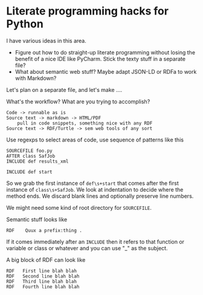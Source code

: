 # Literate programming hacks for Python

I have various ideas in this area.

* Figure out how to do straight-up literate programming without
  losing the benefit of a nice IDE like PyCharm. Stick the texty
  stuff in a separate file?
* What about semantic web stuff? Maybe adapt JSON-LD or RDFa to
  work with Markdown?

Let's plan on a separate file, and let's make ....

What's the workflow? What are you trying to accomplish?

    Code -> runnable as is
    Source text -> markdown -> HTML/PDF
        pull in code snippets, something nice with any RDF
    Source text -> RDF/Turtle -> sem web tools of any sort

Use regexps to select areas of code, use sequence of patterns like this

    SOURCEFILE foo.py
    AFTER class SafJob
    INCLUDE def results_xml

    INCLUDE def start

So we grab the first instance of `def\s+start` that comes after the
first instance of `class\s+SafJob`. We look at indentation to decide
where the method ends. We discard blank lines and optionally preserve
line numbers.

We might need some kind of root directory for `SOURCEFILE`.

Semantic stuff looks like

    RDF    Quux a prefix:thing .

If it comes immediately after an `INCLUDE` then it refers to that function
or variable or class or whatever and you can use "_" as the subject.

A big block of RDF can look like

    RDF   First line blah blah
    RDF   Second line blah blah
    RDF   Third line blah blah
    RDF   Fourth line blah blah

